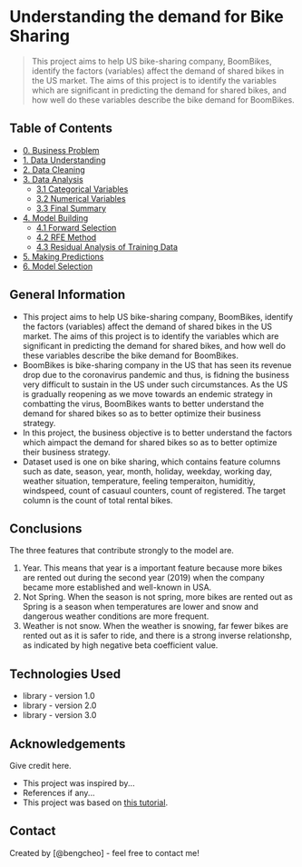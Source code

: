 # Understanding the demand for Bike Sharing
> This project aims to help US bike-sharing company, BoomBikes, identify the factors (variables) affect the demand of shared bikes in the US market. The aims of this project is to identify the variables which are significant in predicting the demand for shared bikes, and how well do these variables describe the bike demand for BoomBikes.


## Table of Contents
* [0. Business Problem](#0-business-problem)
* [1. Data Understanding](#1-data-understanding)
* [2. Data Cleaning](#2-data-cleaning)
* [3. Data Analysis](#3-data-analysis)
    * [3.1 Categorical Variables](#31-categorical-variables)
    * [3.2 Numerical Variables](#32-numerical-variables)
    * [3.3 Final Summary](#33-final-summary)
* [4. Model Building](#4-model-building)
    * [4.1 Forward Selection](#41-forward-selection)
    * [4.2 RFE Method](#42-rfe-method)
    * [4.3 Residual Analysis of Training Data](#43-residual-analsis-of-training-data)
* [5. Making Predictions](#5-making-predictions)
* [6. Model Selection](#6-model-selection)


## General Information
- This project aims to help US bike-sharing company, BoomBikes, identify the factors (variables) affect the demand of shared bikes in the US market. The aims of this project is to identify the variables which are significant in predicting the demand for shared bikes, and how well do these variables describe the bike demand for BoomBikes.
- BoomBikes is bike-sharing company in the US that has seen its revenue drop due to the coronavirus pandemic and thus, is fidning the business very difficult to sustain in the US under such circumstances. As the US is gradually reopening as we move towards an endemic strategy in combatting the virus, BoomBikes wants to better understand the demand for shared bikes so as to better optimize their business strategy.
- In this project, the business objective is to better understand the factors which aimpact the demand for shared bikes so as to better optimize their business strategy.
- Dataset used is one on bike sharing, which contains feature columns such as date, season, year, month, holiday, weekday, working day, weather situation, temperature, feeling temperaiton, humiditiy, windspeed, count of casuaul counters, count of registered. The target column is the count of total rental bikes. 


## Conclusions
The three features that contribute strongly to the model are.
1. Year. This means that year is a important feature because more bikes are rented out during the second year (2019) when the company became more established and well-known in USA.
2. Not Spring. When the season is not spring, more bikes are rented out as Spring is a season when temperatures are lower and snow and dangerous weather conditions are more frequent.
3. Weather is not snow. When the weather is snowing, far fewer bikes are rented out as it is safer to ride, and there is a strong inverse relationshp, as indicated by high negative beta coefficient value. 

## Technologies Used
- library - version 1.0
- library - version 2.0
- library - version 3.0

## Acknowledgements
Give credit here.
- This project was inspired by...
- References if any...
- This project was based on [this tutorial](https://www.example.com).


## Contact
Created by [@bengcheo] - feel free to contact me!


<!-- Optional -->
<!-- ## License -->
<!-- This project is open source and available under the [... License](). -->

<!-- You don't have to include all sections - just the one's relevant to your project -->
